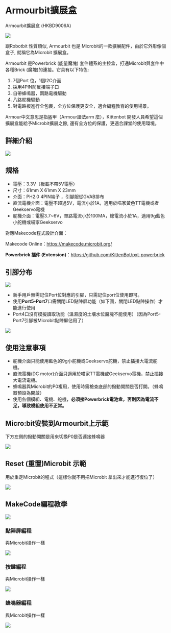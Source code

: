 # Armourbit擴展盒

Armourbit擴展盒 (HKBD9006A)

![](./images/01_03.png)

跟Robotbit 性質類似, Armourbit 也是 Microbit的一款擴展配件，由於它外形像個盒子, 就稱它為Microbit 擴展盒。

Armourbit 是Powerbrick (能量魔塊) 套件體系的主控盒，打通Microbit與套件中各種Brick (魔塊)的連接。它具有以下特色:

1. 7個Port 位，1個I2C介面
2. 採用4PIN防反接端子口
3. 自帶蜂鳴器，兩路電機驅動
4. 八路舵機驅動
5. 對電路板進行全包裹，全方位保護更安全，適合編程教育的使用場景。

Armour中文意思是指盔甲（Armour讀法arm 麼），Kittenbot 開發人員希望這個擴展盒能給予Microbit擴展之餘, 還有全方位的保護，更適合課堂的使用環境。

## 詳細介紹

![](./images/03_01.png)

## 規格

- 電壓：3.3V（板載不帶5V電壓）
- 尺寸：61mm X 61mm X 23mm
- 介面：PH2.0 4PIN端子 ，引腳服從GVAB排布
- 直流電機介面：電壓不超過5V，電流小於1A，適用於喵家黃色TT電機或者Geekservo電機
- 舵機介面：電壓3.7~6V，單路電流小於100MA，總電流小於1A，適用9g藍色小舵機或喵家Geekservo

對應Makecode程式設計介面：

Makecode Online：https://makecode.microbit.org/

**Powerbrick 插件 (Extension)**：https://github.com/KittenBot/pxt-powerbrick


## 引腳分布

![](./images/03_02.png)

- 新手用戶無需記住Port位對應的引腳，只需記住port位使用即可。
- 使用**Port5-Port7**口需關閉LED點陣屏功能（如下圖，關閉LED點陣操作）才能進行使用
- Port4口沒有模擬讀取功能（溫濕度的土壤水位魔塊不能使用）（因為Port5-Port7引腳被Microbit點陣屏佔用了）

![](./images/03_03.png)


## 使用注意事項

- 舵機介面只能使用藍色的9g小舵機或Geekservo舵機，禁止插接大電流舵機。
- 直流電機(DC motor)介面只適用於喵家TT電機或Geekservo電機，禁止插接大電流電機。
- 蜂鳴器與Microbit的P0複用，使用時需檢查底部的撥動開關是否打開。（蜂鳴器預設為開啟）
- 使用各個模組、電機、舵機，**必須接Powerbrick電池盒，否則因為電流不足，導致模組使用不正常。**

## Micro:bit安裝到Armourbit上示範

下方左側的撥動開關是用來切換P0是否連接蜂鳴器

![](./images/IMG_2567.GIF)

## Reset (重置)Microbit 示範

用於重定Microbit的程式（這樣你就不用把Microbit 拿出來才能進行復位了）

![](./images/IMG_2568.GIF)


## MakeCode編程教學

![](./images/mcbanner.png)

### 點陣屏編程

與Microbit操作一樣

![](./images/03_04.png)

### 按鍵編程

與Microbit操作一樣

![](./images/03_08.png)

### **蜂鳴器編程**

與Microbit操作一樣

![](./images/03_05.png)


